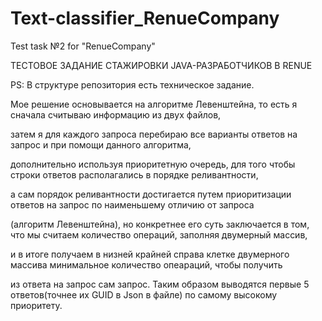 # Text-classifier_RenueCompany
Test task №2 for "RenueCompany"

ТЕСТОВОЕ ЗАДАНИЕ СТАЖИРОВКИ JAVA-РАЗРАБОТЧИКОВ В RENUE

PS: В структуре репозитория есть техническое задание.

Мое решение основывается на алгоритме Левенштейна, то есть я сначала считываю информацию из двух файлов,

затем я для каждого запроса перебираю все варианты ответов на запрос и при помощи данного алгоритма, 

дополнительно используя приоритетную очередь, для того чтобы строки ответов располагались в порядке реливантности,

а сам порядок реливантности достигается путем приоритизации ответов на запрос по наименьшему отличию от запроса

(алгоритм Левенштейна), но конкретнее его суть заключается в том, что мы считаем количество операций, заполняя двумерный массив,

и в итоге получаем в низней крайней справа клетке двумерного массива минимальное количество опеараций, чтобы получить

из ответа на запрос сам запрос. Таким образом выводятся первые 5 ответов(точнее их GUID в Json в файле) по самому высокому приоритету.
